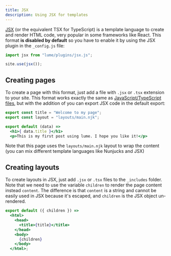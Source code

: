 ```yaml
---
title: JSX
description: Using JSX for templates
---
```


[JSX](https://facebook.github.io/jsx/) (or the equivalent TSX for TypeScript) is
a template language to create and render HTML code, very popular in some
frameworks like React. This format **is disabled by default** so you have to
enable it by using the JSX plugin in the `_config.js` file:

```js
import jsx from "lume/plugins/jsx.js";

site.use(jsx());
```

## Creating pages

To create a page with this format, just add a file with `.jsx` or `.tsx`
extension to your site. This format works exactly the same as
[JavaScript/TypeScript files](/plugins/modules), but with the addition of you
can export JSX code in the default export:

```jsx
export const title = "Welcome to my page";
export const layout = "layouts/main.njk";

export default (data) =>
  <h1>{ data.title }</h1>
  <p>This is my first post using lume. I hope you like it!</p>
```

Note that this page uses the `layouts/main.njk` layout to wrap the content (you
can mix different template languages like Nunjucks and JSX)

## Creating layouts

To create layouts in JSX, just add `.jsx` or `.tsx` files to the `_includes`
folder. Note that we need to use the variable `children` to render the page
content instead `content`. The difference is that `content` is a string and
cannot be easily used in JSX because it's escaped, and `children` is the JSX
object un-rendered.

```jsx
export default ({ children }) =>
  <html>
    <head>
      <title>{title}</title>
    </head>
    <body>
      {children}
    </body>
  </html>;
```
